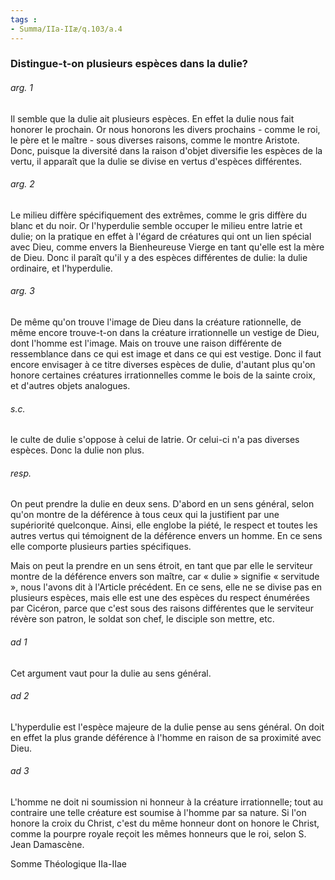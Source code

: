 ```yaml
---
tags : 
- Summa/IIa-IIæ/q.103/a.4
---
```


### Distingue-t-on plusieurs espèces dans la dulie?

###### arg. 1
Il semble que la dulie ait plusieurs espèces. En effet la dulie nous fait honorer le prochain. Or nous honorons les divers prochains - comme le roi, le père et le maître - sous diverses raisons, comme le montre Aristote. Donc, puisque la diversité dans la raison d'objet diversifie les espèces de la vertu, il apparaît que la dulie se divise en vertus d'espèces différentes. 

###### arg. 2
Le milieu diffère spécifiquement des extrêmes, comme le gris diffère du blanc et du noir. Or l'hyperdulie semble occuper le milieu entre latrie et dulie; on la pratique en effet à l'égard de créatures qui ont un lien spécial avec Dieu, comme envers la Bienheureuse Vierge en tant qu'elle est la mère de Dieu. Donc il paraît qu'il y a des espèces différentes de dulie: la dulie ordinaire, et l'hyperdulie. 

###### arg. 3
De même qu'on trouve l'image de Dieu dans la créature rationnelle, de même encore trouve-t-on dans la créature irrationnelle un vestige de Dieu, dont l'homme est l'image. Mais on trouve une raison différente de ressemblance dans ce qui est image et dans ce qui est vestige. Donc il faut encore envisager à ce titre diverses espèces de dulie, d'autant plus qu'on honore certaines créatures irrationnelles comme le bois de la sainte croix, et d'autres objets analogues. 

###### s.c.
le culte de dulie s'oppose à celui de latrie. Or celui-ci n'a pas diverses espèces. Donc la dulie non plus. 

###### resp.
On peut prendre la dulie en deux sens. D'abord en un sens général, selon qu'on montre de la déférence à tous ceux qui la justifient par une supériorité quelconque. Ainsi, elle englobe la piété, le respect et toutes les autres vertus qui témoignent de la déférence envers un homme. En ce sens elle comporte plusieurs parties spécifiques. 

Mais on peut la prendre en un sens étroit, en tant que par elle le serviteur montre de la déférence envers son maître, car « dulie » signifie « servitude », nous l'avons dit à l'Article précédent. En ce sens, elle ne se divise pas en plusieurs espèces, mais elle est une des espèces du respect énumérées par Cicéron, parce que c'est sous des raisons différentes que le serviteur révère son patron, le soldat son chef, le disciple son mettre, etc. 

###### ad 1
Cet argument vaut pour la dulie au sens général. 

###### ad 2
L'hyperdulie est l'espèce majeure de la dulie pense au sens général. On doit en effet la plus grande déférence à l'homme en raison de sa proximité avec Dieu. 

###### ad 3
L'homme ne doit ni soumission ni honneur à la créature irrationnelle; tout au contraire une telle créature est soumise à l'homme par sa nature. Si l'on honore la croix du Christ, c'est du même honneur dont on honore le Christ, comme la pourpre royale reçoit les mêmes honneurs que le roi, selon S. Jean Damascène. 

Somme Théologique IIa-IIae 

